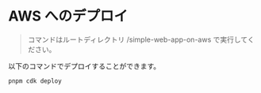 # AWS へのデプロイ
> コマンドはルートディレクトリ /simple-web-app-on-aws で実行してください。

以下のコマンドでデプロイすることができます。

```shell
pnpm cdk deploy
```
